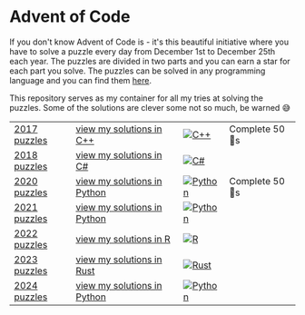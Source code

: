 # Advent of Code

If you don't know Advent of Code is - it's this beautiful initiative where you have to solve a puzzle every day from December 1st to December 25th each year. The puzzles are divided in two parts and you can earn a star for each part you solve. The puzzles can be solved in any programming language and you can find them [here](https://adventofcode.com).

This repository serves as my container for all my tries at solving the puzzles.
Some of the solutions are clever some not so much, be warned :sweat_smile:

|   |   |   |   |
|---------------------------------------|---|---|---|
| [2017 puzzles](https://adventofcode.com/2017) |  [view my solutions in C++](/2017/) | [![C++](https://img.shields.io/badge/c++-%2300599C.svg?style=for-the-badge&logo=c%2B%2B&logoColor=white)](/2017/) | Complete 50 :star2:s |
| [2018 puzzles](https://adventofcode.com/2018) | [view my solutions in C#](/2018/) | [![C#](https://img.shields.io/badge/c%23-%23239120.svg?style=for-the-badge&logo=c-sharp&logoColor=white)](/2018/) | |
| [2020 puzzles](https://adventofcode.com/2020) | [view my solutions in Python](/2020/) | [![Python](https://img.shields.io/badge/python-3670A0?style=for-the-badge&logo=python&logoColor=ffdd54)](/2020/) | Complete 50 :star2:s |
| [2021 puzzles](https://adventofcode.com/2021) | [view my solutions in Python](/2021/) | [![Python](https://img.shields.io/badge/python-3670A0?style=for-the-badge&logo=python&logoColor=ffdd54)](/2021/) | |
| [2022 puzzles](https://adventofcode.com/2022) | [view my solutions in R](/2022/) | [![R](https://img.shields.io/badge/r-%23276DC3.svg?style=for-the-badge&logo=r&logoColor=white)](/2022/) | |
| [2023 puzzles](https://adventofcode.com/2023) | [view my solutions in Rust](/2023/) | [![Rust](https://img.shields.io/badge/rust-%23000000.svg?style=for-the-badge&logo=rust&logoColor=white)](/2023/) | |
| [2024 puzzles](https://adventofcode.com/2024) | [view my solutions in Python](/2024/) | [![Python](https://img.shields.io/badge/python-3670A0?style=for-the-badge&logo=python&logoColor=ffdd54)](/2024/) | |
